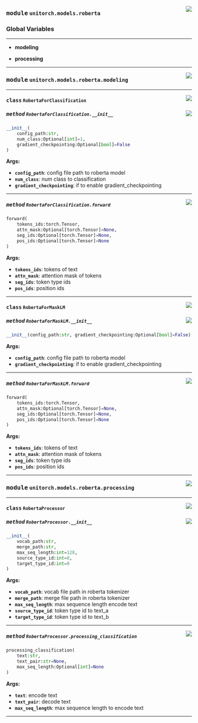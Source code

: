 <!-- markdownlint-disable -->

<a href="https://github.com/fuliucansheng/unitorch/blob/master/unitorch/models/roberta/__init__.py#L0"><img align="right" style="float:right;" src="https://img.shields.io/badge/-source-cccccc?style=flat-square"></a>

### <kbd>module</kbd> `unitorch.models.roberta`




### **Global Variables**
---------------
- **modeling**

- **processing**





---


<!-- markdownlint-disable -->

<a href="https://github.com/fuliucansheng/unitorch/blob/master/unitorch/models/roberta/modeling.py#L0"><img align="right" style="float:right;" src="https://img.shields.io/badge/-source-cccccc?style=flat-square"></a>

### <kbd>module</kbd> `unitorch.models.roberta.modeling`






---

<a href="https://github.com/fuliucansheng/unitorch/blob/master/unitorch/models/roberta/modeling.py#L15"><img align="right" style="float:right;" src="https://img.shields.io/badge/-source-cccccc?style=flat-square"></a>

#### <kbd>class</kbd> `RobertaForClassification`




<a href="https://github.com/fuliucansheng/unitorch/blob/master/unitorch/models/roberta/modeling.py#L16"><img align="right" style="float:right;" src="https://img.shields.io/badge/-source-cccccc?style=flat-square"></a>

##### <kbd>method</kbd> `RobertaForClassification.__init__`

```python
__init__(
    config_path:str,
    num_class:Optional[int]=1,
    gradient_checkpointing:Optional[bool]=False
)
```



**Args:**
 
 - <b>`config_path`</b>:  config file path to roberta model 
 - <b>`num_class`</b>:  num class to classification 
 - <b>`gradient_checkpointing`</b>:  if to enable gradient_checkpointing 




---

<a href="https://github.com/fuliucansheng/unitorch/blob/master/unitorch/models/roberta/modeling.py#L36"><img align="right" style="float:right;" src="https://img.shields.io/badge/-source-cccccc?style=flat-square"></a>

##### <kbd>method</kbd> `RobertaForClassification.forward`

```python
forward(
    tokens_ids:torch.Tensor,
    attn_mask:Optional[torch.Tensor]=None,
    seg_ids:Optional[torch.Tensor]=None,
    pos_ids:Optional[torch.Tensor]=None
)
```



**Args:**
 
 - <b>`tokens_ids`</b>:  tokens of text 
 - <b>`attn_mask`</b>:  attention mask of tokens 
 - <b>`seg_ids`</b>:  token type ids 
 - <b>`pos_ids`</b>:  position ids 


---

<a href="https://github.com/fuliucansheng/unitorch/blob/master/unitorch/models/roberta/modeling.py#L63"><img align="right" style="float:right;" src="https://img.shields.io/badge/-source-cccccc?style=flat-square"></a>

#### <kbd>class</kbd> `RobertaForMaskLM`




<a href="https://github.com/fuliucansheng/unitorch/blob/master/unitorch/models/roberta/modeling.py#L64"><img align="right" style="float:right;" src="https://img.shields.io/badge/-source-cccccc?style=flat-square"></a>

##### <kbd>method</kbd> `RobertaForMaskLM.__init__`

```python
__init__(config_path:str, gradient_checkpointing:Optional[bool]=False)
```



**Args:**
 
 - <b>`config_path`</b>:  config file path to roberta model 
 - <b>`gradient_checkpointing`</b>:  if to enable gradient_checkpointing 




---

<a href="https://github.com/fuliucansheng/unitorch/blob/master/unitorch/models/roberta/modeling.py#L82"><img align="right" style="float:right;" src="https://img.shields.io/badge/-source-cccccc?style=flat-square"></a>

##### <kbd>method</kbd> `RobertaForMaskLM.forward`

```python
forward(
    tokens_ids:torch.Tensor,
    attn_mask:Optional[torch.Tensor]=None,
    seg_ids:Optional[torch.Tensor]=None,
    pos_ids:Optional[torch.Tensor]=None
)
```



**Args:**
 
 - <b>`tokens_ids`</b>:  tokens of text 
 - <b>`attn_mask`</b>:  attention mask of tokens 
 - <b>`seg_ids`</b>:  token type ids 
 - <b>`pos_ids`</b>:  position ids 




---


<!-- markdownlint-disable -->

<a href="https://github.com/fuliucansheng/unitorch/blob/master/unitorch/models/roberta/processing.py#L0"><img align="right" style="float:right;" src="https://img.shields.io/badge/-source-cccccc?style=flat-square"></a>

### <kbd>module</kbd> `unitorch.models.roberta.processing`






---

<a href="https://github.com/fuliucansheng/unitorch/blob/master/unitorch/models/roberta/processing.py#L21"><img align="right" style="float:right;" src="https://img.shields.io/badge/-source-cccccc?style=flat-square"></a>

#### <kbd>class</kbd> `RobertaProcessor`




<a href="https://github.com/fuliucansheng/unitorch/blob/master/unitorch/models/roberta/processing.py#L22"><img align="right" style="float:right;" src="https://img.shields.io/badge/-source-cccccc?style=flat-square"></a>

##### <kbd>method</kbd> `RobertaProcessor.__init__`

```python
__init__(
    vocab_path:str,
    merge_path:str,
    max_seq_length:int=128,
    source_type_id:int=0,
    target_type_id:int=0
)
```



**Args:**
 
 - <b>`vocab_path`</b>:  vocab file path in roberta tokenizer 
 - <b>`merge_path`</b>:  merge file path in roberta tokenizer 
 - <b>`max_seq_length`</b>:  max sequence length encode text 
 - <b>`source_type_id`</b>:  token type id to text_a 
 - <b>`target_type_id`</b>:  token type id to text_b 




---

<a href="https://github.com/fuliucansheng/unitorch/blob/master/unitorch/models/roberta/processing.py#L50"><img align="right" style="float:right;" src="https://img.shields.io/badge/-source-cccccc?style=flat-square"></a>

##### <kbd>method</kbd> `RobertaProcessor.processing_classification`

```python
processing_classification(
    text:str,
    text_pair:str=None,
    max_seq_length:Optional[int]=None
)
```



**Args:**
 
 - <b>`text`</b>:  encode text 
 - <b>`text_pair`</b>:  decode text 
 - <b>`max_seq_length`</b>:  max sequence length to encode text 




---

